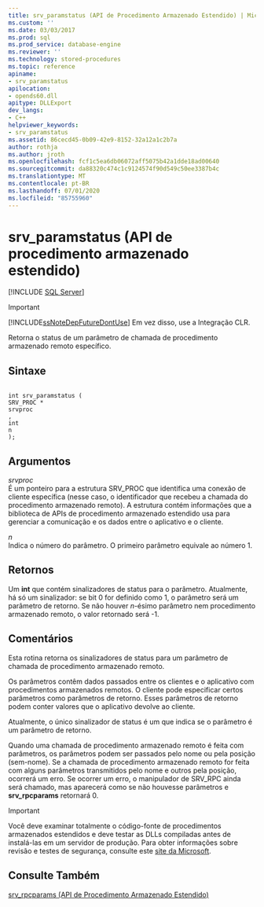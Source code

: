 ```yaml
---
title: srv_paramstatus (API de Procedimento Armazenado Estendido) | Microsoft Docs
ms.custom: ''
ms.date: 03/03/2017
ms.prod: sql
ms.prod_service: database-engine
ms.reviewer: ''
ms.technology: stored-procedures
ms.topic: reference
apiname:
- srv_paramstatus
apilocation:
- opends60.dll
apitype: DLLExport
dev_langs:
- C++
helpviewer_keywords:
- srv_paramstatus
ms.assetid: 86cecd45-0b09-42e9-8152-32a12a1c2b7a
author: rothja
ms.author: jroth
ms.openlocfilehash: fcf1c5ea6db06072aff5075b42a1dde18ad00640
ms.sourcegitcommit: da88320c474c1c9124574f90d549c50ee3387b4c
ms.translationtype: MT
ms.contentlocale: pt-BR
ms.lasthandoff: 07/01/2020
ms.locfileid: "85755960"
---
```

# <a name="srv_paramstatus-extended-stored-procedure-api"></a>srv_paramstatus (API de procedimento armazenado estendido)
 [!INCLUDE [SQL Server](../../includes/applies-to-version/sqlserver.md)]
    
> [!IMPORTANT]  
>  [!INCLUDE[ssNoteDepFutureDontUse](../../includes/ssnotedepfuturedontuse-md.md)] Em vez disso, use a Integração CLR.  
  
 Retorna o status de um parâmetro de chamada de procedimento armazenado remoto específico.  
  
## <a name="syntax"></a>Sintaxe  
  
```  
  
int srv_paramstatus (  
SRV_PROC *  
srvproc  
,  
int  
n   
);  
```  
  
## <a name="arguments"></a>Argumentos  
 *srvproc*  
 É um ponteiro para a estrutura SRV_PROC que identifica uma conexão de cliente específica (nesse caso, o identificador que recebeu a chamada do procedimento armazenado remoto). A estrutura contém informações que a biblioteca de APIs de procedimento armazenado estendido usa para gerenciar a comunicação e os dados entre o aplicativo e o cliente.  
  
 *n*  
 Indica o número do parâmetro. O primeiro parâmetro equivale ao número 1.  
  
## <a name="returns"></a>Retornos  
 Um **int** que contém sinalizadores de status para o parâmetro. Atualmente, há só um sinalizador: se bit 0 for definido como 1, o parâmetro será um parâmetro de retorno. Se não houver *n*-ésimo parâmetro nem procedimento armazenado remoto, o valor retornado será -1.  
  
## <a name="remarks"></a>Comentários  
 Esta rotina retorna os sinalizadores de status para um parâmetro de chamada de procedimento armazenado remoto.  
  
 Os parâmetros contêm dados passados entre os clientes e o aplicativo com procedimentos armazenados remotos. O cliente pode especificar certos parâmetros como parâmetros de retorno. Esses parâmetros de retorno podem conter valores que o aplicativo devolve ao cliente.  
  
 Atualmente, o único sinalizador de status é um que indica se o parâmetro é um parâmetro de retorno.  
  
 Quando uma chamada de procedimento armazenado remoto é feita com parâmetros, os parâmetros podem ser passados pelo nome ou pela posição (sem-nome). Se a chamada de procedimento armazenado remoto for feita com alguns parâmetros transmitidos pelo nome e outros pela posição, ocorrerá um erro. Se ocorrer um erro, o manipulador de SRV_RPC ainda será chamado, mas aparecerá como se não houvesse parâmetros e **srv_rpcparams** retornará 0.  
  
> [!IMPORTANT]  
>  Você deve examinar totalmente o código-fonte de procedimentos armazenados estendidos e deve testar as DLLs compiladas antes de instalá-las em um servidor de produção. Para obter informações sobre revisão e testes de segurança, consulte este [site da Microsoft](https://go.microsoft.com/fwlink/?LinkID=54761&amp;clcid=0x409https://msdn.microsoft.com/security/).  
  
## <a name="see-also"></a>Consulte Também  
 [srv_rpcparams &#40;API de Procedimento Armazenado Estendido&#41;](../../relational-databases/extended-stored-procedures-reference/srv-rpcparams-extended-stored-procedure-api.md)  
  
  
